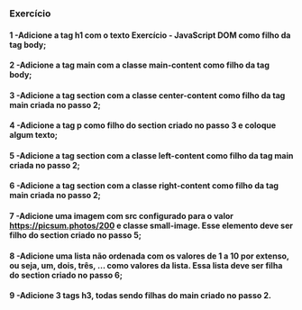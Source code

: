 ### Exercício

#### 1 -Adicione a tag h1 com o texto Exercício - JavaScript DOM como filho da tag body;
#### 2 -Adicione a tag main com a classe main-content como filho da tag body;
#### 3 -Adicione a tag section com a classe center-content como filho da tag main criada no passo 2;
#### 4 -Adicione a tag p como filho do section criado no passo 3 e coloque algum texto;
#### 5 -Adicione a tag section com a classe left-content como filho da tag main criada no passo 2;
#### 6 -Adicione a tag section com a classe right-content como filho da tag main criada no passo 2;
#### 7 -Adicione uma imagem com src configurado para o valor https://picsum.photos/200 e classe small-image. Esse elemento deve ser filho do section criado no passo 5;
#### 8 -Adicione uma lista não ordenada com os valores de 1 a 10 por extenso, ou seja, um, dois, três, … como valores da lista. Essa lista deve ser filha do section criado no passo 6;
#### 9 -Adicione 3 tags h3, todas sendo filhas do main criado no passo 2.
#### 